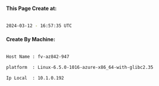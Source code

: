 
   
#### This Page Create at:

```bash

2024-03-12 - 16:57:35 UTC

```

#### Create By Machine:

```bash

Host Name : fv-az842-947

platform  : Linux-6.5.0-1016-azure-x86_64-with-glibc2.35

Ip Local  : 10.1.0.192

```


